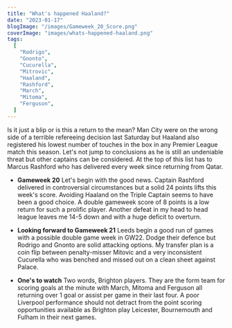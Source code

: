 ```yaml
---
title: "What's happened Haaland?"
date: "2023-01-17"
blogImage: "/images/Gameweek_20_Score.png"
coverImage: "images/whats-happened-haaland.png"
tags:
  [
    "Rodrigo",
    "Gnonto",
    "Cucurella",
    "Mitrovic",
    "Haaland",
    "Rashford",
    "March",
    "Mitoma",
    "Ferguson",
  ]
---
```


Is it just a blip or is this a return to the mean? Man City were on the wrong side of a terrible refereeing decision last Saturday but Haaland also registered his lowest number of touches in the box in any Premier League match this season. Let's not jump to conclusions as he is still an undeniable threat but other captains can be considered. At the top of this list has to Marcus Rashford who has delivered every week since returning from Qatar.

- **Gameweek 20** Let's begin with the good news. Captain Rashford delivered in controversial circumstances but a solid 24 points lifts this week's score. Avoiding Haaland on the Triple Captain seems to have been a good choice. A double gameweek score of 8 points is a low return for such a prolific player. Another defeat in my head to head league leaves me 14-5 down and with a huge deficit to overturn.

- **Looking forward to Gameweek 21** Leeds begin a good run of games with a possible double game week in GW22. Dodge their defence but Rodrigo and Gnonto are solid attacking options. My transfer plan is a coin flip between penalty-misser Mitovic and a very inconsistent Cucurella who was benched and missed out on a clean sheet against Palace.

- **One's to watch** Two words, Brighton players. They are the form team for scoring goals at the minute with March, Mitoma and Ferguson all returning over 1 goal or assist per game in their last four. A poor Liverpool performance should not detract from the point scoring opportunities available as Brighton play Leicester, Bournemouth and Fulham in their next games.
